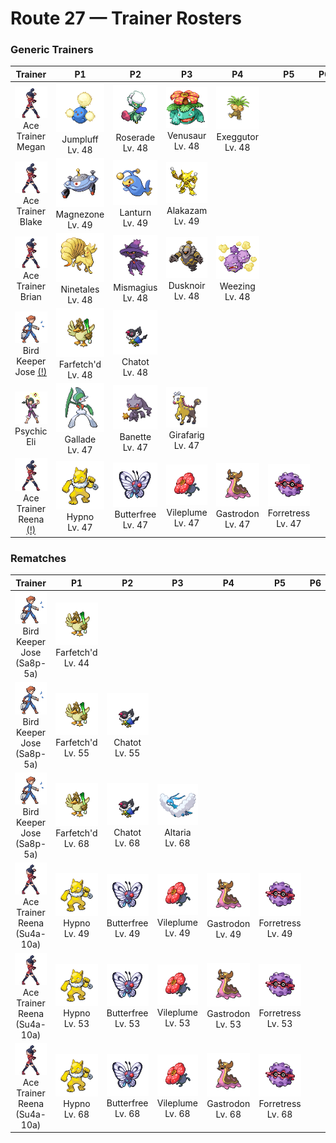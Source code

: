 # Route 27 — Trainer Rosters

### Generic Trainers

| Trainer | P1 | P2 | P3 | P4 | P5 | P6 |
|:-------:|:--:|:--:|:--:|:--:|:--:|:--:|
| ![Ace Trainer Megan](../../assets/trainers/ace_trainer.png "Ace Trainer Megan")<br>Ace Trainer Megan | ![Jumpluff](../../assets/sprites/jumpluff/front.gif "Jumpluff: Drifts on seasonal winds and spreads its cotton-like spores all over the world to make more offspring.")<br>Jumpluff<br>Lv. 48 | ![Roserade](../../assets/sprites/roserade/front.gif "Roserade: Its sweet aroma attracts prey. Then it spews poison. The more toxic it is, the sweeter its aroma.")<br>Roserade<br>Lv. 48 | ![Venusaur](../../assets/sprites/venusaur/front.gif "Venusaur: It is able to convert sunlight into energy. As a result, it is more powerful in the summertime.")<br>Venusaur<br>Lv. 48 | ![Exeggutor](../../assets/sprites/exeggutor/front.gif "Exeggutor: If a head drops off, it emits a telepathic call in search of others to form an EXEGGCUTE cluster.")<br>Exeggutor<br>Lv. 48 |
| ![Ace Trainer Blake](../../assets/trainers/ace_trainer.png "Ace Trainer Blake")<br>Ace Trainer Blake | ![Magnezone](../../assets/sprites/magnezone/front.gif "Magnezone: Exposure to a special magnetic field changed MAGNETON’s molecular structure, turning it into MAGNEZONE.")<br>Magnezone<br>Lv. 49 | ![Lanturn](../../assets/sprites/lanturn/front.gif "Lanturn: It blinds prey with an intense burst of light. With the prey incapacitated, the Pokémon swallows it in a single gulp.")<br>Lanturn<br>Lv. 49 | ![Alakazam](../../assets/sprites/alakazam/front.gif "Alakazam: Its brain cells multiply continually until it dies. As a result, it remembers everything.")<br>Alakazam<br>Lv. 49 |
| ![Ace Trainer Brian](../../assets/trainers/ace_trainer.png "Ace Trainer Brian")<br>Ace Trainer Brian | ![Ninetales](../../assets/sprites/ninetales/front.gif "Ninetales: Its nine beautiful tails are filled with a wondrous energy that could keep it alive for 1,000 years.")<br>Ninetales<br>Lv. 48 | ![Mismagius](../../assets/sprites/mismagius/front.gif "Mismagius: Its cries sound like incantations to torment the foe. It appears where you least expect it.")<br>Mismagius<br>Lv. 48 | ![Dusknoir](../../assets/sprites/dusknoir/front.gif "Dusknoir: This feared Pokémon is said to travel to worlds unknown. Some even believe that it takes lost spirits along with it.")<br>Dusknoir<br>Lv. 48 | ![Weezing](../../assets/sprites/weezing/front.gif "Weezing: Top-grade perfume is made using its internal poison gases by diluting them to the highest level.")<br>Weezing<br>Lv. 48 |
| ![Bird Keeper Jose (!)](../../assets/trainers/bird_keeper.png "Bird Keeper Jose (!)")<br>Bird Keeper Jose [(!)](#rematches) | ![Farfetch'd](../../assets/sprites/farfetchd/front.gif "Farfetch'd: If it eats the plant stalk it carries as emergency rations, it runs off in search of a new stalk.")<br>Farfetch'd<br>Lv. 48 | ![Chatot](../../assets/sprites/chatot/front.gif "Chatot: It mimics the cries of other Pokémon to trick them into thinking it’s one of them. This way they won’t attack it.")<br>Chatot<br>Lv. 48 |
| ![Psychic Eli](../../assets/trainers/psychic.png "Psychic Eli")<br>Psychic Eli | ![Gallade](../../assets/sprites/gallade/front.gif "Gallade: Because it can sense what its foe is thinking, its attacks burst out first, fast, and fierce.")<br>Gallade<br>Lv. 47 | ![Banette](../../assets/sprites/banette/front.gif "Banette: This Pokémon developed from an abandoned doll that amassed a grudge. It is seen in dark alleys.")<br>Banette<br>Lv. 47 | ![Girafarig](../../assets/sprites/girafarig/front.gif "Girafarig: Its tail, which also contains a small brain, may bite on its own if it notices an alluring smell.")<br>Girafarig<br>Lv. 47 |
| ![Ace Trainer Reena (!)](../../assets/trainers/ace_trainer.png "Ace Trainer Reena (!)")<br>Ace Trainer Reena [(!)](#rematches) | ![Hypno](../../assets/sprites/hypno/front.gif "Hypno: Always holding a pendulum that it swings at a steady rhythm, it causes drowsiness in anyone nearby.")<br>Hypno<br>Lv. 47 | ![Butterfree](../../assets/sprites/butterfree/front.gif "Butterfree: Water-repellent powder on its wings enables it to collect honey, even in the heaviest of rains.")<br>Butterfree<br>Lv. 47 | ![Vileplume](../../assets/sprites/vileplume/front.gif "Vileplume: The bud bursts into bloom with a bang. It then starts scattering allergenic, poisonous pollen.")<br>Vileplume<br>Lv. 47 | ![Gastrodon](../../assets/sprites/gastrodon/front.gif "Gastrodon: When its natural enemy attacks, it oozes purple fluid and escapes.")<br>Gastrodon<br>Lv. 47 | ![Forretress](../../assets/sprites/forretress/front.gif "Forretress: It remains immovably rooted to its tree. It scatters pieces of its hard shell to drive its enemies away.")<br>Forretress<br>Lv. 47 |


### Rematches

| Trainer | P1 | P2 | P3 | P4 | P5 | P6 |
|:-------:|:--:|:--:|:--:|:--:|:--:|:--:|
| ![Bird Keeper Jose (Sa8p-5a)](../../assets/trainers/bird_keeper.png "Bird Keeper Jose (Sa8p-5a)")<br>Bird Keeper Jose (Sa8p-5a) | ![Farfetch'd](../../assets/sprites/farfetchd/front.gif "Farfetch'd: If it eats the plant stalk it carries as emergency rations, it runs off in search of a new stalk.")<br>Farfetch'd<br>Lv. 44 |
| ![Bird Keeper Jose (Sa8p-5a)](../../assets/trainers/bird_keeper.png "Bird Keeper Jose (Sa8p-5a)")<br>Bird Keeper Jose (Sa8p-5a) | ![Farfetch'd](../../assets/sprites/farfetchd/front.gif "Farfetch'd: If it eats the plant stalk it carries as emergency rations, it runs off in search of a new stalk.")<br>Farfetch'd<br>Lv. 55 | ![Chatot](../../assets/sprites/chatot/front.gif "Chatot: It mimics the cries of other Pokémon to trick them into thinking it’s one of them. This way they won’t attack it.")<br>Chatot<br>Lv. 55 |
| ![Bird Keeper Jose (Sa8p-5a)](../../assets/trainers/bird_keeper.png "Bird Keeper Jose (Sa8p-5a)")<br>Bird Keeper Jose (Sa8p-5a) | ![Farfetch'd](../../assets/sprites/farfetchd/front.gif "Farfetch'd: If it eats the plant stalk it carries as emergency rations, it runs off in search of a new stalk.")<br>Farfetch'd<br>Lv. 68 | ![Chatot](../../assets/sprites/chatot/front.gif "Chatot: It mimics the cries of other Pokémon to trick them into thinking it’s one of them. This way they won’t attack it.")<br>Chatot<br>Lv. 68 | ![Altaria](../../assets/sprites/altaria/front.gif "Altaria: It flies gracefully through the sky. Its melodic humming makes you feel like you’re in a dream.")<br>Altaria<br>Lv. 68 |
| ![Ace Trainer Reena (Su4a-10a)](../../assets/trainers/ace_trainer.png "Ace Trainer Reena (Su4a-10a)")<br>Ace Trainer Reena (Su4a-10a) | ![Hypno](../../assets/sprites/hypno/front.gif "Hypno: Always holding a pendulum that it swings at a steady rhythm, it causes drowsiness in anyone nearby.")<br>Hypno<br>Lv. 49 | ![Butterfree](../../assets/sprites/butterfree/front.gif "Butterfree: Water-repellent powder on its wings enables it to collect honey, even in the heaviest of rains.")<br>Butterfree<br>Lv. 49 | ![Vileplume](../../assets/sprites/vileplume/front.gif "Vileplume: The bud bursts into bloom with a bang. It then starts scattering allergenic, poisonous pollen.")<br>Vileplume<br>Lv. 49 | ![Gastrodon](../../assets/sprites/gastrodon/front.gif "Gastrodon: When its natural enemy attacks, it oozes purple fluid and escapes.")<br>Gastrodon<br>Lv. 49 | ![Forretress](../../assets/sprites/forretress/front.gif "Forretress: It remains immovably rooted to its tree. It scatters pieces of its hard shell to drive its enemies away.")<br>Forretress<br>Lv. 49 |
| ![Ace Trainer Reena (Su4a-10a)](../../assets/trainers/ace_trainer.png "Ace Trainer Reena (Su4a-10a)")<br>Ace Trainer Reena (Su4a-10a) | ![Hypno](../../assets/sprites/hypno/front.gif "Hypno: Always holding a pendulum that it swings at a steady rhythm, it causes drowsiness in anyone nearby.")<br>Hypno<br>Lv. 53 | ![Butterfree](../../assets/sprites/butterfree/front.gif "Butterfree: Water-repellent powder on its wings enables it to collect honey, even in the heaviest of rains.")<br>Butterfree<br>Lv. 53 | ![Vileplume](../../assets/sprites/vileplume/front.gif "Vileplume: The bud bursts into bloom with a bang. It then starts scattering allergenic, poisonous pollen.")<br>Vileplume<br>Lv. 53 | ![Gastrodon](../../assets/sprites/gastrodon/front.gif "Gastrodon: When its natural enemy attacks, it oozes purple fluid and escapes.")<br>Gastrodon<br>Lv. 53 | ![Forretress](../../assets/sprites/forretress/front.gif "Forretress: It remains immovably rooted to its tree. It scatters pieces of its hard shell to drive its enemies away.")<br>Forretress<br>Lv. 53 |
| ![Ace Trainer Reena (Su4a-10a)](../../assets/trainers/ace_trainer.png "Ace Trainer Reena (Su4a-10a)")<br>Ace Trainer Reena (Su4a-10a) | ![Hypno](../../assets/sprites/hypno/front.gif "Hypno: Always holding a pendulum that it swings at a steady rhythm, it causes drowsiness in anyone nearby.")<br>Hypno<br>Lv. 68 | ![Butterfree](../../assets/sprites/butterfree/front.gif "Butterfree: Water-repellent powder on its wings enables it to collect honey, even in the heaviest of rains.")<br>Butterfree<br>Lv. 68 | ![Vileplume](../../assets/sprites/vileplume/front.gif "Vileplume: The bud bursts into bloom with a bang. It then starts scattering allergenic, poisonous pollen.")<br>Vileplume<br>Lv. 68 | ![Gastrodon](../../assets/sprites/gastrodon/front.gif "Gastrodon: When its natural enemy attacks, it oozes purple fluid and escapes.")<br>Gastrodon<br>Lv. 68 | ![Forretress](../../assets/sprites/forretress/front.gif "Forretress: It remains immovably rooted to its tree. It scatters pieces of its hard shell to drive its enemies away.")<br>Forretress<br>Lv. 68 |

